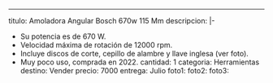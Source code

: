 ---
titulo: Amoladora Angular Bosch 670w 115 Mm
descripcion: |-
  - Su potencia es de 670 W.
  - Velocidad máxima de rotación de 12000 rpm.
  - Incluye discos de corte, cepillo de alambre y llave inglesa (ver foto).
  - Muy poco uso, comprada en 2022.
cantidad: 1
categoria: Herramientas
destino: Vender
precio: 7000
entrega: Julio
foto1: 
foto2: 
foto3: 
